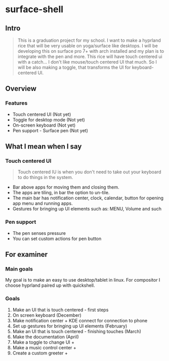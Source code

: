 # surface-shell
## Intro
> This is a graduation project for my school. I want to make a hyprland rice that will be very usable on yoga/surface like desktops. I will be developing this on surface pro 7+ with arch installed and my plan is to integrate with the pen and more. This rice will have touch centered ui with a catch... I don't like mouse/touch centered UI that much. So I will be also making a toggle, that transforms the UI for keyboard-centered UI.
## Overview
### Features 
- Touch centered UI (Not yet)
- Toggle for desktop mode (Not yet)
- On-screen keyboard (Not yet)
- Pen support - Surface pen (Not yet)
## What I mean when I say
### Touch centered UI

>  Touch centered IU is when you don't need to take out your keyboard to do things in the system.

- Bar above apps for moving them and closing them.
- The apps are tiling, in bar the option to un-tile.
- The main bar has notification center, clock, calendar, button for opening app menu and running apps.
- Gestures for bringing up UI elements such as: MENU, Volume and such
### Pen support
- The pen senses pressure
- You can set custom actions for pen button
## For examiner
### Main goals
My goal is to make an easy to use desktop/tablet in linux. For compositor I choose hyprland paired up with quickshell.
### Goals
1) Make an UI that is touch centered - first steps
2) On screen keyboard (December)
3) Make notification center + KDE connect for connection to phone
4) Set up gestures for bringing up UI elements (February)
5) Make an UI that is touch centered - finishing touches (March)
6) Make the documentation (April)
7) Make a toggle to change UI +
8) Make a music control center +
9) Create a custom greeter +
